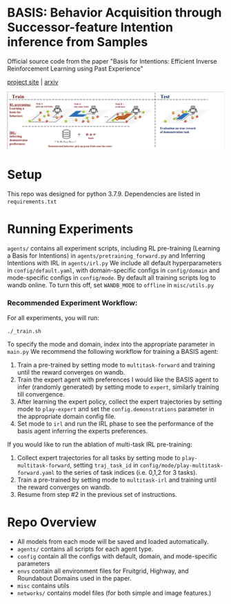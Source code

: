 # BASIS: Behavior Acquisition through Successor-feature Intention inference from Samples
 
Official source code from the paper "Basis for Intentions: Efficient Inverse Reinforcement Learning using Past Experience"
 
[project site](https://sites.google.com/view/basis-site) | [arxiv]()
 
![A diagram of BASIS](figures/basis.png)
 
# Setup
This repo was designed for python 3.7.9. Dependencies are listed in `requirements.txt`
 
# Running Experiments
 
`agents/` contains all experiment scripts, including RL pre-training (Learning a Basis for Intentions) in `agents/pretraining_forward.py` and Inferring Intentions with IRL in `agents/irl.py`
We include all default hyperparameters in `config/default.yaml`, with domain-specific configs in `config/domain` and mode-specific configs in `config/mode`. By default all training scripts log to wandb online. To turn this off, set `WANDB_MODE` to `offline` in `misc/utils.py`
 
### **Recommended Experiment Workflow:**

For all experiments, you will run:
``` shell
./_train.sh
```
To specify the mode and domain, index into the appropriate parameter in `main.py`
We recommend the following workflow for training a BASIS agent:
1. Train a pre-trained by setting mode to `multitask-forward` and training until the reward converges on wandb.
2. Train the expert agent with preferences I would like the BASIS agent to infer (randomly generated) by setting mode to `expert`, similarly training till convergence.
3. After learning the expert policy, collect the expert trajectories by setting mode to `play-expert` and set the `config.demonstrations` parameter in the appropriate domain config file. 
4. Set mode to `irl` and run the IRL phase to see the performance of the basis agent inferring the experts preferences.

If you would like to run the ablation of multi-task IRL pre-training:
1. Collect expert trajectories for all tasks by setting mode to  `play-multitask-forward`, setting `traj_task_id` in `config/mode/play-multitask-forward.yaml` to the series of task indices (i.e. 0,1,2 for 3 tasks). 
2. Train a pre-trained by setting mode to `multitask-irl` and training until the reward converges on wandb.
3. Resume from step #2 in the previous set of instructions. 

# Repo Overview
 
* All models from each mode will be saved and loaded automatically. 
* `agents/` contains all scripts for each agent type. 
* `config` contain all the configs with default, domain, and mode-specific parameters 
* `envs` contain all environment files for Fruitgrid, Highway, and Roundabout Domains used in the paper. 
* `misc` contains utils
* `networks/` contains model files (for both simple and image features.)


 
